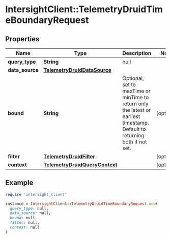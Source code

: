 # IntersightClient::TelemetryDruidTimeBoundaryRequest

## Properties

| Name | Type | Description | Notes |
| ---- | ---- | ----------- | ----- |
| **query_type** | **String** | null |  |
| **data_source** | [**TelemetryDruidDataSource**](TelemetryDruidDataSource.md) |  |  |
| **bound** | **String** | Optional, set to maxTime or minTime to return only the latest or earliest timestamp. Default to returning both if not set. | [optional] |
| **filter** | [**TelemetryDruidFilter**](TelemetryDruidFilter.md) |  | [optional] |
| **context** | [**TelemetryDruidQueryContext**](TelemetryDruidQueryContext.md) |  | [optional] |

## Example

```ruby
require 'intersight_client'

instance = IntersightClient::TelemetryDruidTimeBoundaryRequest.new(
  query_type: null,
  data_source: null,
  bound: null,
  filter: null,
  context: null
)
```

